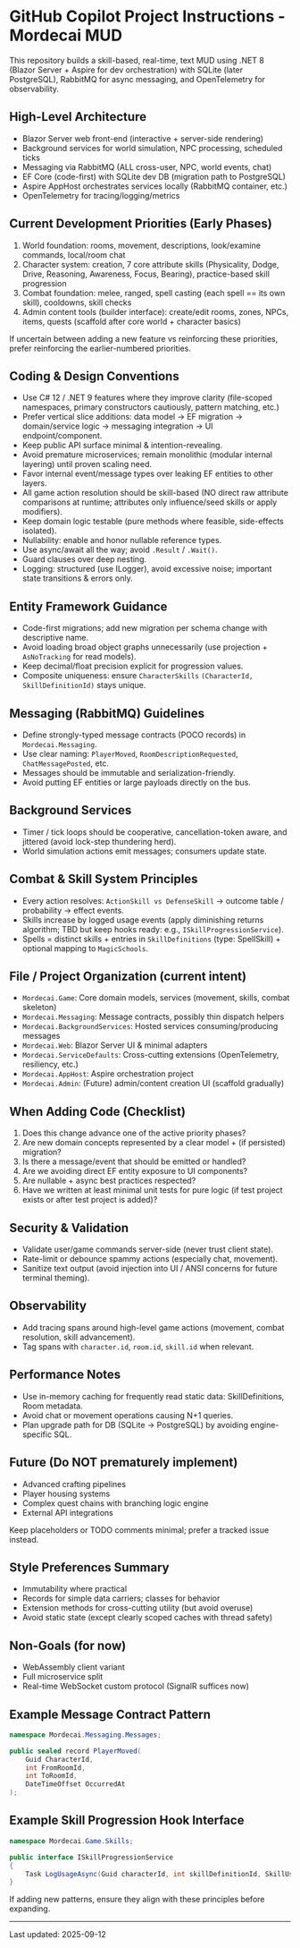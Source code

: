 # GitHub Copilot Project Instructions - Mordecai MUD

This repository builds a skill-based, real-time, text MUD using .NET 8 (Blazor Server + Aspire for dev orchestration) with SQLite (later PostgreSQL), RabbitMQ for async messaging, and OpenTelemetry for observability.

## High-Level Architecture
- Blazor Server web front-end (interactive + server-side rendering)
- Background services for world simulation, NPC processing, scheduled ticks
- Messaging via RabbitMQ (ALL cross-user, NPC, world events, chat)
- EF Core (code-first) with SQLite dev DB (migration path to PostgreSQL)
- Aspire AppHost orchestrates services locally (RabbitMQ container, etc.)
- OpenTelemetry for tracing/logging/metrics

## Current Development Priorities (Early Phases)
1. World foundation: rooms, movement, descriptions, look/examine commands, local/room chat
2. Character system: creation, 7 core attribute skills (Physicality, Dodge, Drive, Reasoning, Awareness, Focus, Bearing), practice-based skill progression
3. Combat foundation: melee, ranged, spell casting (each spell == its own skill), cooldowns, skill checks
4. Admin content tools (builder interface): create/edit rooms, zones, NPCs, items, quests (scaffold after core world + character basics)

If uncertain between adding a new feature vs reinforcing these priorities, prefer reinforcing the earlier-numbered priorities.

## Coding & Design Conventions
- Use C# 12 / .NET 9 features where they improve clarity (file-scoped namespaces, primary constructors cautiously, pattern matching, etc.)
- Prefer vertical slice additions: data model -> EF migration -> domain/service logic -> messaging integration -> UI endpoint/component.
- Keep public API surface minimal & intention-revealing.
- Avoid premature microservices; remain monolithic (modular internal layering) until proven scaling need.
- Favor internal event/message types over leaking EF entities to other layers.
- All game action resolution should be skill-based (NO direct raw attribute comparisons at runtime; attributes only influence/seed skills or apply modifiers).
- Keep domain logic testable (pure methods where feasible, side-effects isolated).
- Nullability: enable and honor nullable reference types.
- Use async/await all the way; avoid `.Result` / `.Wait()`.
- Guard clauses over deep nesting.
- Logging: structured (use ILogger<T>), avoid excessive noise; important state transitions & errors only.

## Entity Framework Guidance
- Code-first migrations; add new migration per schema change with descriptive name.
- Avoid loading broad object graphs unnecessarily (use projection + `AsNoTracking` for read models).
- Keep decimal/float precision explicit for progression values.
- Composite uniqueness: ensure `CharacterSkills` `(CharacterId, SkillDefinitionId)` stays unique.

## Messaging (RabbitMQ) Guidelines
- Define strongly-typed message contracts (POCO records) in `Mordecai.Messaging`.
- Use clear naming: `PlayerMoved`, `RoomDescriptionRequested`, `ChatMessagePosted`, etc.
- Messages should be immutable and serialization-friendly.
- Avoid putting EF entities or large payloads directly on the bus.

## Background Services
- Timer / tick loops should be cooperative, cancellation-token aware, and jittered (avoid lock-step thundering herd).
- World simulation actions emit messages; consumers update state.

## Combat & Skill System Principles
- Every action resolves: `ActionSkill vs DefenseSkill` -> outcome table / probability -> effect events.
- Skills increase by logged usage events (apply diminishing returns algorithm; TBD but keep hooks ready: e.g., `ISkillProgressionService`).
- Spells = distinct skills + entries in `SkillDefinitions` (type: SpellSkill) + optional mapping to `MagicSchools`.

## File / Project Organization (current intent)
- `Mordecai.Game`: Core domain models, services (movement, skills, combat skeleton)
- `Mordecai.Messaging`: Message contracts, possibly thin dispatch helpers
- `Mordecai.BackgroundServices`: Hosted services consuming/producing messages
- `Mordecai.Web`: Blazor Server UI & minimal adapters
- `Mordecai.ServiceDefaults`: Cross-cutting extensions (OpenTelemetry, resiliency, etc.)
- `Mordecai.AppHost`: Aspire orchestration project
- `Mordecai.Admin`: (Future) admin/content creation UI (scaffold gradually)

## When Adding Code (Checklist)
1. Does this change advance one of the active priority phases?
2. Are new domain concepts represented by a clear model + (if persisted) migration?
3. Is there a message/event that should be emitted or handled?
4. Are we avoiding direct EF entity exposure to UI components?
5. Are nullable + async best practices respected?
6. Have we written at least minimal unit tests for pure logic (if test project exists or after test project is added)?

## Security & Validation
- Validate user/game commands server-side (never trust client state).
- Rate-limit or debounce spammy actions (especially chat, movement).
- Sanitize text output (avoid injection into UI / ANSI concerns for future terminal theming).

## Observability
- Add tracing spans around high-level game actions (movement, combat resolution, skill advancement).
- Tag spans with `character.id`, `room.id`, `skill.id` when relevant.

## Performance Notes
- Use in-memory caching for frequently read static data: SkillDefinitions, Room metadata.
- Avoid chat or movement operations causing N+1 queries.
- Plan upgrade path for DB (SQLite -> PostgreSQL) by avoiding engine-specific SQL.

## Future (Do NOT prematurely implement)
- Advanced crafting pipelines
- Player housing systems
- Complex quest chains with branching logic engine
- External API integrations

Keep placeholders or TODO comments minimal; prefer a tracked issue instead.

## Style Preferences Summary
- Immutability where practical
- Records for simple data carriers; classes for behavior
- Extension methods for cross-cutting utility (but avoid overuse)
- Avoid static state (except clearly scoped caches with thread safety)

## Non-Goals (for now)
- WebAssembly client variant
- Full microservice split
- Real-time WebSocket custom protocol (SignalR suffices now)

## Example Message Contract Pattern
```csharp
namespace Mordecai.Messaging.Messages;

public sealed record PlayerMoved(
    Guid CharacterId,
    int FromRoomId,
    int ToRoomId,
    DateTimeOffset OccurredAt
);
```

## Example Skill Progression Hook Interface
```csharp
namespace Mordecai.Game.Skills;

public interface ISkillProgressionService
{
    Task LogUsageAsync(Guid characterId, int skillDefinitionId, SkillUsageType usageType, int baseExperience, CancellationToken ct = default);
}
```

If adding new patterns, ensure they align with these principles before expanding.

---
Last updated: 2025-09-12
